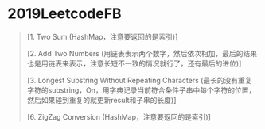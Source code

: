 # 2019LeetcodeFB

> [1. Two Sum (HashMap，注意要返回的是索引)] 
> 
> [2. Add Two Numbers (用链表表示两个数字，然后依次相加，最后的结果也是用链表来表示，注意长短不一致的情况就行了，还有最后的进位)] 
> 
> [3. Longest Substring Without Repeating Characters (最长的没有重复字符的substring，On，用字典记录当前符合条件子串中每个字符的位置，然后如果碰到重复的就更新result和子串的长度)] 
> 
> [6. ZigZag Conversion (HashMap，注意要返回的是索引)] 
